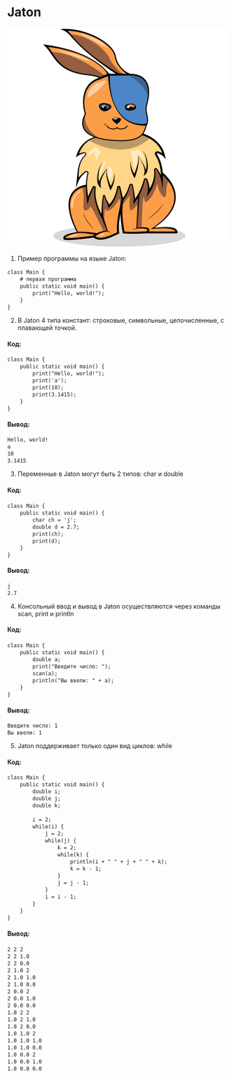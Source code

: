 # Jaton
![Image of Yaktocat](https://raw.githubusercontent.com/FedorovVladimir/Jaton/master/diagrams/Jaton.png)

1. Пример программы на языке Jaton:
```
class Main {
    # первая программа
    public static void main() {
        print("Hello, world!");
    }
}
```
2. В Jaton 4 типа констант: строковые, символьные, целочисленные, с плавающей точкой.
#### Код:
```
class Main {
    public static void main() {
        print("Hello, world!");
        print('a');
        print(10);
        print(3.1415);
    }
}
```
#### Вывод:
```
Hello, world!
a
10
3.1415
```
3. Переменные в Jaton могут быть 2 типов: char и double
#### Код:
```
class Main {
    public static void main() {
        char ch = 'j';
        double d = 2.7;
        print(ch);
        print(d);
    }
}
```
#### Вывод:
```
j
2.7
```
4. Консольный ввод и вывод в Jaton осуществляются через команды scan, print и println
#### Код:
```
class Main {
    public static void main() {
        double a;
        print("Введите число: ");
        scan(a);
        println("Вы ввели: " + a);
    }
}
```
#### Вывод:
```
Введите число: 1
Вы ввели: 1
```
5. Jaton поддерживает только один вид циклов: while
#### Код:
```
class Main {
    public static void main() {
        double i;
        double j;
        double k;

        i = 2;
        while(i) {
            j = 2;
            while(j) {
                k = 2;
                while(k) {
                    println(i + " " + j + " " + k);
                    k = k - 1;
                }
                j = j - 1;
            }
            i = i - 1;
        }
    }
}
```
#### Вывод:
```
2 2 2
2 2 1.0
2 2 0.0
2 1.0 2
2 1.0 1.0
2 1.0 0.0
2 0.0 2
2 0.0 1.0
2 0.0 0.0
1.0 2 2
1.0 2 1.0
1.0 2 0.0
1.0 1.0 2
1.0 1.0 1.0
1.0 1.0 0.0
1.0 0.0 2
1.0 0.0 1.0
1.0 0.0 0.0
```
